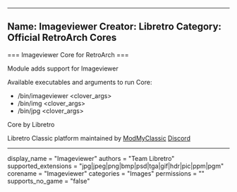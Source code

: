 -----------------------
Name: Imageviewer
Creator: Libretro
Category: Official RetroArch Cores
-----------------------

=== Imageviewer Core for RetroArch ===

Module adds support for Imageviewer

Available executables and arguments to run Core:
- /bin/imageviewer <rom> <clover_args>
- /bin/img <rom> <clover_args>
- /bin/jpg <rom> <clover_args>

Core by Libretro

Libretro Classic platform maintained by [ModMyClassic](https://modmyclassic.com) [Discord](https://discordapp.com/invite/8gygsrw)

-----------------------

display_name = "Imageviewer"
authors = "Team Libretro"
supported_extensions = "jpg|jpeg|png|bmp|psd|tga|gif|hdr|pic|ppm|pgm"
corename = "Imageviewer"
categories = "Images"
permissions = ""
supports_no_game = "false"
